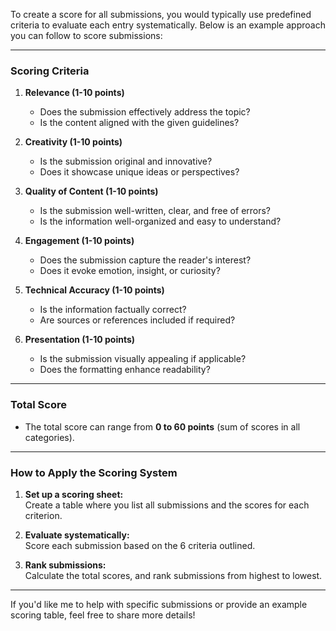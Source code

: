 To create a score for all submissions, you would typically use predefined criteria to evaluate each entry systematically. Below is an example approach you can follow to score submissions:

---

### **Scoring Criteria**
1. **Relevance (1-10 points)**  
   - Does the submission effectively address the topic?  
   - Is the content aligned with the given guidelines?
   
2. **Creativity (1-10 points)**  
   - Is the submission original and innovative?  
   - Does it showcase unique ideas or perspectives?

3. **Quality of Content (1-10 points)**  
   - Is the submission well-written, clear, and free of errors?  
   - Is the information well-organized and easy to understand?

4. **Engagement (1-10 points)**  
   - Does the submission capture the reader's interest?  
   - Does it evoke emotion, insight, or curiosity?

5. **Technical Accuracy (1-10 points)**  
   - Is the information factually correct?  
   - Are sources or references included if required?

6. **Presentation (1-10 points)**  
   - Is the submission visually appealing if applicable?  
   - Does the formatting enhance readability?

---

### **Total Score**  
- The total score can range from **0 to 60 points** (sum of scores in all categories).

---

### **How to Apply the Scoring System**
1. **Set up a scoring sheet:**  
   Create a table where you list all submissions and the scores for each criterion.

2. **Evaluate systematically:**  
   Score each submission based on the 6 criteria outlined.

3. **Rank submissions:**  
   Calculate the total scores, and rank submissions from highest to lowest.

---

If you'd like me to help with specific submissions or provide an example scoring table, feel free to share more details!

